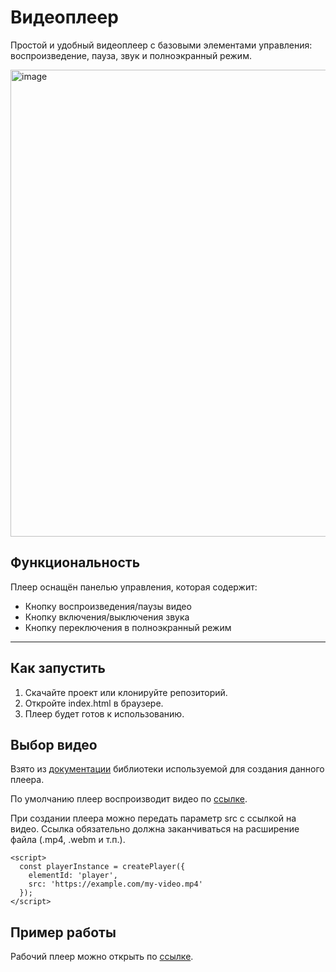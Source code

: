 # Видеоплеер

Простой и удобный видеоплеер с базовыми элементами управления: воспроизведение, пауза, звук и полноэкранный режим.

<img width="995" height="747" alt="image" src="https://github.com/user-attachments/assets/ef77b623-a602-4f17-b05c-0ff19b195758" />


## Функциональность

Плеер оснащён панелью управления, которая содержит:

- Кнопку воспроизведения/паузы видео
- Кнопку включения/выключения звука
- Кнопку переключения в полноэкранный режим


---

## Как запустить
1. Скачайте проект или клонируйте репозиторий.
2. Откройте index.html в браузере.
3. Плеер будет готов к использованию.

## Выбор видео
Взято из [документации](https://github.com/devmanorg/video-player-jslib/blob/master/README.md) библиотеки используемой для создания данного плеера.

По умолчанию плеер воспроизводит видео по [ссылке](https://al-evst.github.io/video-player/).
 
При создании плеера можно передать параметр src с ссылкой на видео.
Ссылка обязательно должна заканчиваться на расширение файла (.mp4, .webm и т.п.).
```
<script>
  const playerInstance = createPlayer({
    elementId: 'player',
    src: 'https://example.com/my-video.mp4'
  });
</script>
```
## Пример работы
Рабочий плеер можно открыть по [ссылке](https://evst404.github.io/video-player/).
